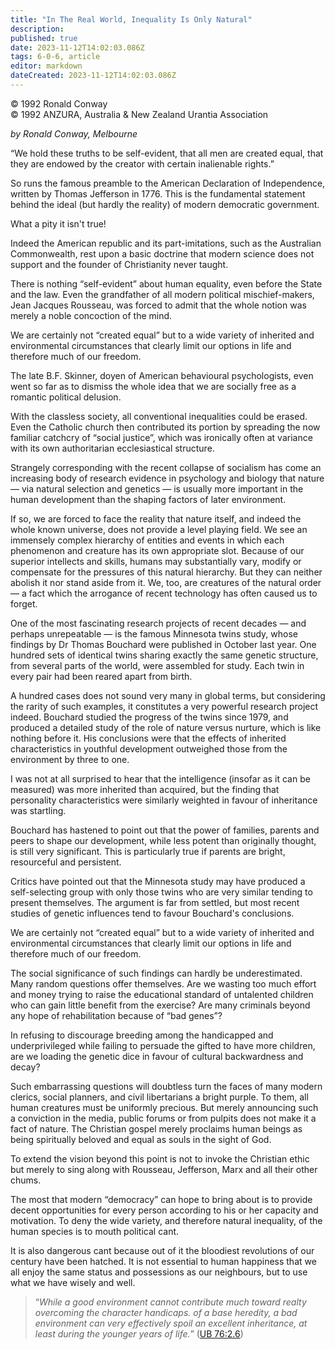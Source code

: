 ```yaml
---
title: "In The Real World, Inequality Is Only Natural"
description: 
published: true
date: 2023-11-12T14:02:03.086Z
tags: 6-0-6, article
editor: markdown
dateCreated: 2023-11-12T14:02:03.086Z
---
```


<p class="v-card v-sheet theme--light gray lighten-3 px-2 py-1">© 1992 Ronald Conway<br>© 1992 ANZURA, Australia & New Zealand Urantia Association</p>

_by Ronald Conway, Melbourne_

“We hold these truths to be self-evident, that all men are created equal, that they are endowed by the creator with certain inalienable rights.”

So runs the famous preamble to the American Declaration of Independence, written by Thomas Jefferson in 1776. This is the fundamental statement behind the ideal (but hardly the reality) of modern democratic government.

What a pity it isn't true!

Indeed the American republic and its part-imitations, such as the Australian Commonwealth, rest upon a basic doctrine that modern science does not support and the founder of Christianity never taught.

There is nothing “self-evident” about human equality, even before the State and the law. Even the grandfather of all modern political mischief-makers, Jean Jacques Rousseau, was forced to admit that the whole notion was merely a noble concoction of the mind.

We are certainly not “created equal” but to a wide variety of inherited and environmental circumstances that clearly limit our options in life and therefore much of our freedom.

The late B.F. Skinner, doyen of American behavioural psychologists, even went so far as to dismiss the whole idea that we are socially free as a romantic political delusion.

With the classless society, all conventional inequalities could be erased. Even the Catholic church then contributed its portion by spreading the now familiar catchcry of “social justice”, which was ironically often at variance with its own authoritarian ecclesiastical structure.

Strangely corresponding with the recent collapse of socialism has come an increasing body of research evidence in psychology and biology that nature — via natural selection and genetics — is usually more important in the human development than the shaping factors of later environment.

If so, we are forced to face the reality that nature itself, and indeed the whole known universe, does not provide a level playing field. We see an immensely complex hierarchy of entities and events in which each phenomenon and creature has its own appropriate slot. Because of our superior intellects and skills, humans may substantially vary, modify or compensate for the pressures of this natural hierarchy. But they can neither abolish it nor stand aside from it. We, too, are creatures of the natural order — a fact which the arrogance of recent technology has often caused us to forget.

One of the most fascinating research projects of recent decades — and perhaps unrepeatable — is the famous Minnesota twins study, whose findings by Dr Thomas Bouchard were published in October last year. One hundred sets of identical twins sharing exactly the same genetic structure, from several parts of the world, were assembled for study. Each twin in every pair had been reared apart from birth.

A hundred cases does not sound very many in global terms, but considering the rarity of such examples, it constitutes a very powerful research project indeed. Bouchard studied the progress of the twins since 1979, and produced a detailed study of the role of nature versus nurture, which is like nothing before it. His conclusions were that the effects of inherited characteristics in youthful development outweighed those from the environment by three to one.

I was not at all surprised to hear that the intelligence (insofar as it can be measured) was more inherited than acquired, but the finding that personality characteristics were similarly weighted in favour of inheritance was startling.

Bouchard has hastened to point out that the power of families, parents and peers to shape our development, while less potent than originally thought, is still very significant. This is particularly true if parents are bright, resourceful and persistent.

Critics have pointed out that the Minnesota study may have produced a self-selecting group with only those twins who are very similar tending to present themselves. The argument is far from settled, but most recent studies of genetic influences tend to favour Bouchard's conclusions.

We are certainly not “created equal” but to a wide variety of inherited and environmental circumstances that clearly limit our options in life and therefore much of our freedom.

The social significance of such findings can hardly be underestimated. Many random questions offer themselves. Are we wasting too much effort and money trying to raise the educational standard of untalented children who can gain little benefit from the exercise? Are many criminals beyond any hope of rehabilitation because of “bad genes”?

In refusing to discourage breeding among the handicapped and underprivileged while failing to persuade the gifted to have more children, are we loading the genetic dice in favour of cultural backwardness and decay?

Such embarrassing questions will doubtless turn the faces of many modern clerics, social planners, and civil libertarians a bright purple. To them, all human creatures must be uniformly precious.
But merely announcing such a conviction in the media, public forums or from pulpits does not make it a fact of nature. The Christian gospel merely proclaims human beings as being spiritually beloved and equal as souls in the sight of God.

To extend the vision beyond this point is not to invoke the Christian ethic but merely to sing along with Rousseau, Jefferson, Marx and all their other chums.

The most that modern “democracy” can hope to bring about is to provide decent opportunities for every person according to his or her capacity and motivation. To deny the wide variety, and therefore natural inequality, of the human species is to mouth political cant.

It is also dangerous cant because out of it the bloodiest revolutions of our century have been hatched. It is not essential to human happiness that we all enjoy the same status and possessions as our neighbours, but to use what we have wisely and well.

> “_While a good environment cannot contribute much toward realty overcoming the character handicaps. of a base heredity, a bad environment can very effectively spoil an excellent inheritance, at least during the younger years of life._” ([UB 76:2.6](/en/The_Urantia_Book/76#p2_6))